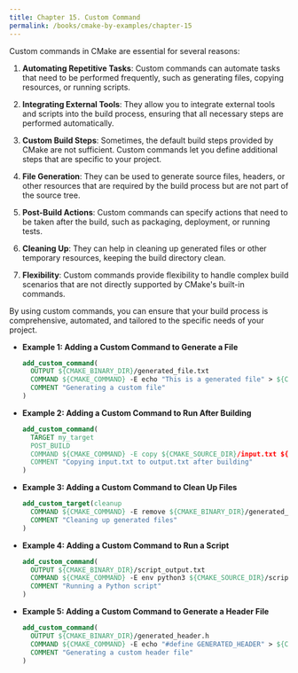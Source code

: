 ```yaml
---
title: Chapter 15. Custom Command
permalink: /books/cmake-by-examples/chapter-15
---
```


Custom commands in CMake are essential for several reasons:

1. **Automating Repetitive Tasks**: Custom commands can automate tasks that need to be performed frequently, such as generating files, copying resources, or running scripts.

2. **Integrating External Tools**: They allow you to integrate external tools and scripts into the build process, ensuring that all necessary steps are performed automatically.

3. **Custom Build Steps**: Sometimes, the default build steps provided by CMake are not sufficient. Custom commands let you define additional steps that are specific to your project.

4. **File Generation**: They can be used to generate source files, headers, or other resources that are required by the build process but are not part of the source tree.

5. **Post-Build Actions**: Custom commands can specify actions that need to be taken after the build, such as packaging, deployment, or running tests.

6. **Cleaning Up**: They can help in cleaning up generated files or other temporary resources, keeping the build directory clean.

7. **Flexibility**: Custom commands provide flexibility to handle complex build scenarios that are not directly supported by CMake's built-in commands.

By using custom commands, you can ensure that your build process is comprehensive, automated, and tailored to the specific needs of your project.

- **Example 1: Adding a Custom Command to Generate a File**

  ```cmake
  add_custom_command(
    OUTPUT ${CMAKE_BINARY_DIR}/generated_file.txt
    COMMAND ${CMAKE_COMMAND} -E echo "This is a generated file" > ${CMAKE_BINARY_DIR}/generated_file.txt
    COMMENT "Generating a custom file"
  )
  ```

- **Example 2: Adding a Custom Command to Run After Building**

  ```cmake
  add_custom_command(
    TARGET my_target
    POST_BUILD
    COMMAND ${CMAKE_COMMAND} -E copy ${CMAKE_SOURCE_DIR}/input.txt ${CMAKE_BINARY_DIR}/output.txt
    COMMENT "Copying input.txt to output.txt after building"
  )
  ```

- **Example 3: Adding a Custom Command to Clean Up Files**

  ```cmake
  add_custom_target(cleanup
    COMMAND ${CMAKE_COMMAND} -E remove ${CMAKE_BINARY_DIR}/generated_file.txt
    COMMENT "Cleaning up generated files"
  )
  ```

- **Example 4: Adding a Custom Command to Run a Script**

  ```cmake
  add_custom_command(
    OUTPUT ${CMAKE_BINARY_DIR}/script_output.txt
    COMMAND ${CMAKE_COMMAND} -E env python3 ${CMAKE_SOURCE_DIR}/script.py > ${CMAKE_BINARY_DIR}/script_output.txt
    COMMENT "Running a Python script"
  )
  ```

- **Example 5: Adding a Custom Command to Generate a Header File**

  ```cmake
  add_custom_command(
    OUTPUT ${CMAKE_BINARY_DIR}/generated_header.h
    COMMAND ${CMAKE_COMMAND} -E echo "#define GENERATED_HEADER" > ${CMAKE_BINARY_DIR}/generated_header.h
    COMMENT "Generating a custom header file"
  )
  ```
